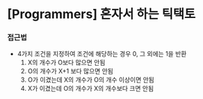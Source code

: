 # [Programmers] 혼자서 하는 틱택토

### 접근법

-   4가지 조건을 지정하여 조건에 해당하는 경우 0, 그 외에는 1을 반환
    1. X의 개수가 O보다 많으면 안됨
    2. O의 개수가 X+1 보다 많으면 안됨
    3. O가 이겼는데 X의 개수가 O의 개수 이상이면 안됨
    4. X가 이겼는데 O의 개수가 X의 개수보다 크면 안됨
